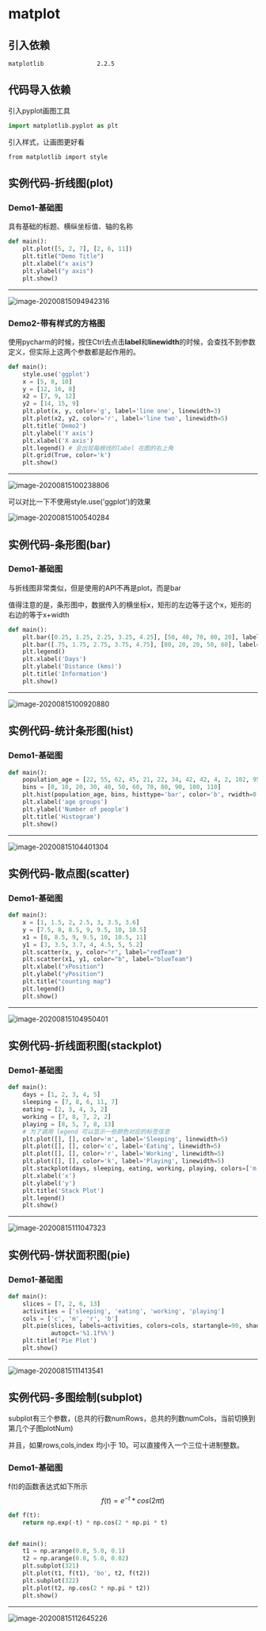 # matplot

## 引入依赖

```
matplotlib               2.2.5
```

## 代码导入依赖

引入pyplot画图工具

```python
import matplotlib.pyplot as plt
```

引入样式，让画图更好看

```
from matplotlib import style
```

## 实例代码-折线图(plot)

### Demo1-基础图

具有基础的标题、横纵坐标值、轴的名称

```python
def main():
    plt.plot([5, 2, 7], [2, 6, 11])
    plt.title("Demo Title")
    plt.xlabel("x axis")
    plt.ylabel("y axis")
    plt.show()
```

---

![image-20200815094942316](.\matplot\image-20200815094942316.png)

### Demo2-带有样式的方格图

使用pycharm的时候，按住Ctrl去点击**label**和**linewidth**的时候，会查找不到参数定义，但实际上这两个参数都是起作用的。

```python
def main():
    style.use('ggplot')
    x = [5, 8, 10]
    y = [12, 16, 8]
    x2 = [7, 9, 12]
    y2 = [14, 15, 9]
    plt.plot(x, y, color='g', label='line one', linewidth=3)
    plt.plot(x2, y2, color='r', label='line two', linewidth=5)
    plt.title('Demo2')
    plt.ylabel('Y axis')
    plt.xlabel('X axis')
    plt.legend() # 会出现每根线的label 在图的右上角
    plt.grid(True, color='k')
    plt.show()
```

---

![image-20200815100238806](.\matplot\image-20200815100238806.png)

可以对比一下不使用style.use('ggplot')的效果

![image-20200815100540284](.\matplot\image-20200815100540284.png)

## 实例代码-条形图(bar)

### Demo1-基础图

与折线图非常类似，但是使用的API不再是plot，而是bar

值得注意的是，条形图中，数据传入的横坐标x，矩形的左边等于这个x，矩形的右边的等于x+width

```python
def main():
    plt.bar([0.25, 1.25, 2.25, 3.25, 4.25], [50, 40, 70, 80, 20], label="BYD", color='b', width=.5)
    plt.bar([.75, 1.75, 2.75, 3.75, 4.75], [80, 20, 20, 50, 60], label="HONDA", color='r', width=.5)
    plt.legend()
    plt.xlabel('Days')
    plt.ylabel('Distance (kms)')
    plt.title('Information')
    plt.show()
```

---

![image-20200815100920880](.\matplot\image-20200815100920880.png)

## 实例代码-统计条形图(hist)

### Demo1-基础图

```python
def main():
    population_age = [22, 55, 62, 45, 21, 22, 34, 42, 42, 4, 2, 102, 95, 85, 55, 110, 120, 70, 65, 55, 111, 115, 80, 75, 65, 54, 44, 43, 42, 48]
    bins = [0, 10, 20, 30, 40, 50, 60, 70, 80, 90, 100, 110]
    plt.hist(population_age, bins, histtype='bar', color='b', rwidth=0.8)
    plt.xlabel('age groups')
    plt.ylabel('Number of people')
    plt.title('Histogram')
    plt.show()
```

---

![image-20200815104401304](.\matplot\image-20200815104401304.png)

## 实例代码-散点图(scatter)

### Demo1-基础图

```python
def main():
    x = [1, 1.5, 2, 2.5, 3, 3.5, 3.6]
    y = [7.5, 8, 8.5, 9, 9.5, 10, 10.5]
    x1 = [8, 8.5, 9, 9.5, 10, 10.5, 11]
    y1 = [3, 3.5, 3.7, 4, 4.5, 5, 5.2]
    plt.scatter(x, y, color="r", label="redTeam")
    plt.scatter(x1, y1, color="b", label="blueTeam")
    plt.xlabel("xPosition")
    plt.ylabel("yPosition")
    plt.title("counting map")
    plt.legend()
    plt.show()
```

---

![image-20200815104950401](.\matplot\image-20200815104950401.png)

## 实例代码-折线面积图(stackplot)

### Demo1-基础图

```python
def main():
    days = [1, 2, 3, 4, 5]
    sleeping = [7, 8, 6, 11, 7]
    eating = [2, 3, 4, 3, 2]
    working = [7, 8, 7, 2, 2]
    playing = [8, 5, 7, 8, 13]
    # 为了调用 legend 可以显示一些颜色对应的标签信息
    plt.plot([], [], color='m', label='Sleeping', linewidth=5)
    plt.plot([], [], color='c', label='Eating', linewidth=5)
    plt.plot([], [], color='r', label='Working', linewidth=5)
    plt.plot([], [], color='k', label='Playing', linewidth=5)
    plt.stackplot(days, sleeping, eating, working, playing, colors=['m', 'c', 'r', 'k'])
    plt.xlabel('x')
    plt.ylabel('y')
    plt.title('Stack Plot')
    plt.legend()
    plt.show()
```

---

![image-20200815111047323](.\matplot\image-20200815111047323.png)

## 实例代码-饼状面积图(pie)

### Demo1-基础图

```python
def main():
    slices = [7, 2, 6, 13]
    activities = ['sleeping', 'eating', 'working', 'playing']
    cols = ['c', 'm', 'r', 'b']
    plt.pie(slices, labels=activities, colors=cols, startangle=90, shadow=True, explode=(0, 0.1, 0, 0),
            autopct='%1.1f%%')
    plt.title('Pie Plot')
    plt.show()
```

---

![image-20200815111413541](.\matplot\image-20200815111413541.png)

## 实例代码-多图绘制(subplot)

subplot有三个参数，(总共的行数numRows，总共的列数numCols，当前切换到第几个子图plotNum)

并且，如果rows,cols,index 均小于 10。可以直接传入一个三位十进制整数。

### Demo1-基础图

f(t)的函数表达式如下所示
$$
f(t)=e^{-t}*cos(2πt)
$$

```python
def f(t):
    return np.exp(-t) * np.cos(2 * np.pi * t)


def main():
    t1 = np.arange(0.0, 5.0, 0.1)
    t2 = np.arange(0.0, 5.0, 0.02)
    plt.subplot(321)
    plt.plot(t1, f(t1), 'bo', t2, f(t2))
    plt.subplot(322)
    plt.plot(t2, np.cos(2 * np.pi * t2))
    plt.show()
```

---

![image-20200815112645226](.\matplot\image-20200815112645226.png)